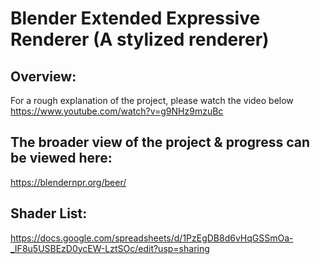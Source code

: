 # Blender Extended Expressive Renderer (A stylized renderer)

## Overview:
For a rough explanation of the project, please watch the video below
https://www.youtube.com/watch?v=g9NHz9mzuBc

## The broader view of the project & progress can be viewed here: 
https://blendernpr.org/beer/

## Shader List:
https://docs.google.com/spreadsheets/d/1PzEgDB8d6vHqGSSmOa-_IF8u5USBEzD0ycEW-LztSOc/edit?usp=sharing
